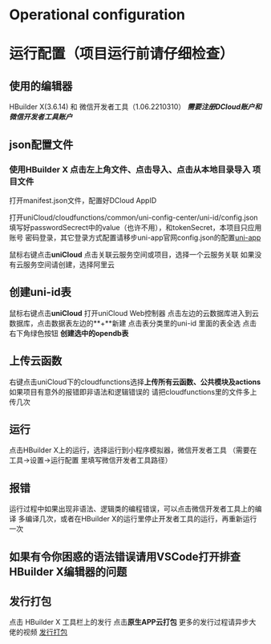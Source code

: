# Operational configuration
# 运行配置（项目运行前请仔细检查）

## 使用的编辑器
HBuilder X(3.6.14) 和 微信开发者工具（1.06.2210310）
***需要注册DCloud账户和微信开发者工具账户***

## json配置文件
### 使用HBuilder X 点击左上角文件、点击导入、点击从本地目录导入 项目文件
打开manifest.json文件，配置好DCloud AppID

打开uniCloud/cloudfunctions/common/uni-config-center/uni-id/config.json
填写好passwordSecrect中的value（也许不用），和tokenSecret，本项目只应用账号
密码登录，其它登录方式配置请移步uni-app官网config.json的配置[uni-app](https://uniapp.dcloud.net.cn/uniCloud/uni-id-summary.html#config)

鼠标右键点击**uniCloud** 点击关联云服务空间或项目，选择一个云服务关联
如果没有云服务空间请创建，选择阿里云

## 创建uni-id表
鼠标右键点击**uniCloud** 打开uniCloud Web控制器
点击左边的云数据库进入到云数据库，点击数据表左边的**+**新建
点击表分类里的uni-id 里面的表全选 点击右下角绿色按钮 **创建选中的opendb表**

## 上传云函数
右键点击uniCloud下的cloudfunctions选择**上传所有云函数、公共模块及actions**
如果项目有意外的报错即非语法和逻辑错误的 请把cloudfunctions里的文件多上传几次

## 运行
点击HBuilder X上的运行，选择运行到小程序模拟器，微信开发者工具
（需要在工具->设置->运行配置 里填写微信开发者工具路径）

## 报错
运行过程中如果出现非语法、逻辑类的编程错误，可以点击微信开发者工具上的编译
多编译几次，或者在HBuilder X的运行里停止开发者工具的运行，再重新运行一次

## 如果有令你困惑的语法错误请用VSCode打开排查 HBuilder X编辑器的问题

## 发行打包
点击 HBuilder X 工具栏上的发行 点击**原生APP云打包**
更多的发行过程请异步大佬的视频 [发行打包](https://www.bilibili.com/video/BV1aB4y1577p/?spm_id_from=333.788&vd_source=c19c5381668fd266cc1f471db6012aae)